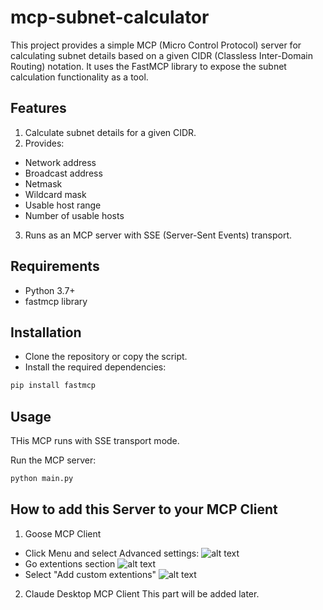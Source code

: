 # mcp-subnet-calculator

This project provides a simple MCP (Micro Control Protocol) server for calculating subnet details based on a given CIDR (Classless Inter-Domain Routing) notation. It uses the FastMCP library to expose the subnet calculation functionality as a tool.

## Features
1. Calculate subnet details for a given CIDR.
2. Provides:
- Network address
- Broadcast address
- Netmask
- Wildcard mask
- Usable host range
- Number of usable hosts
3. Runs as an MCP server with SSE (Server-Sent Events) transport.

## Requirements
- Python 3.7+
- fastmcp library

## Installation
- Clone the repository or copy the script.
- Install the required dependencies:
```sh
pip install fastmcp
```

## Usage
THis MCP runs with SSE transport mode.

Run the MCP server:
```sh
python main.py
```

## How to add this Server to your MCP Client

1. Goose MCP Client
- Click Menu and select Advanced settings:
![alt text](images/image.pngimage.png)
- Go extentions section
![alt text](images/image-1.pngimage-1.png)
- Select "Add custom extentions"
![alt text](images/image-2.pngimage-2.png)


2. Claude Desktop MCP Client
This part will be added later.